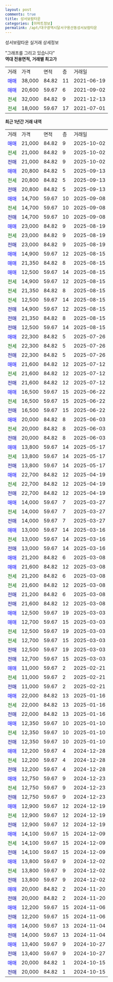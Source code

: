 ```yaml
---
layout: post
comments: true
title: 성서보람타운
categories: [아파트정보]
permalink: /apt/대구광역시달서구용산동성서보람타운
---
```


성서보람타운 실거래 상세정보

<script type="text/javascript">
  google.charts.load('current', {'packages':['line', 'corechart']});
  google.charts.setOnLoadCallback(drawChart);

  function drawChart() {
    var data = new google.visualization.DataTable();
    data.addColumn('date', '거래일');
    data.addColumn('number', "매매");
    data.addColumn('number', "전세");
    data.addColumn('number', "전매");

    data.addRows([[new Date(Date.parse("2025-10-02")), 21000, null, null], [new Date(Date.parse("2025-10-02")), null, 21000, null], [new Date(Date.parse("2025-10-02")), null, null, 21000], [new Date(Date.parse("2025-09-13")), 20800, null, null], [new Date(Date.parse("2025-09-13")), null, 20800, null], [new Date(Date.parse("2025-09-13")), null, null, 20800], [new Date(Date.parse("2025-09-08")), 14700, null, null], [new Date(Date.parse("2025-09-08")), null, 14700, null], [new Date(Date.parse("2025-09-08")), null, null, 14700], [new Date(Date.parse("2025-08-19")), 23000, null, null], [new Date(Date.parse("2025-08-19")), null, 23000, null], [new Date(Date.parse("2025-08-19")), null, null, 23000], [new Date(Date.parse("2025-08-15")), 14900, null, null], [new Date(Date.parse("2025-08-15")), 21350, null, null], [new Date(Date.parse("2025-08-15")), 12500, null, null], [new Date(Date.parse("2025-08-15")), null, 14900, null], [new Date(Date.parse("2025-08-15")), null, 21350, null], [new Date(Date.parse("2025-08-15")), null, 12500, null], [new Date(Date.parse("2025-08-15")), null, null, 14900], [new Date(Date.parse("2025-08-15")), null, null, 21350], [new Date(Date.parse("2025-08-15")), null, null, 12500], [new Date(Date.parse("2025-07-26")), 22300, null, null], [new Date(Date.parse("2025-07-26")), null, 22300, null], [new Date(Date.parse("2025-07-26")), null, null, 22300], [new Date(Date.parse("2025-07-12")), 21600, null, null], [new Date(Date.parse("2025-07-12")), null, 21600, null], [new Date(Date.parse("2025-07-12")), null, null, 21600], [new Date(Date.parse("2025-06-22")), 16500, null, null], [new Date(Date.parse("2025-06-22")), null, 16500, null], [new Date(Date.parse("2025-06-22")), null, null, 16500], [new Date(Date.parse("2025-06-03")), 20000, null, null], [new Date(Date.parse("2025-06-03")), null, 20000, null], [new Date(Date.parse("2025-06-03")), null, null, 20000], [new Date(Date.parse("2025-05-17")), 13800, null, null], [new Date(Date.parse("2025-05-17")), null, 13800, null], [new Date(Date.parse("2025-05-17")), null, null, 13800], [new Date(Date.parse("2025-04-19")), 22700, null, null], [new Date(Date.parse("2025-04-19")), null, 22700, null], [new Date(Date.parse("2025-04-19")), null, null, 22700], [new Date(Date.parse("2025-03-27")), 14000, null, null], [new Date(Date.parse("2025-03-27")), null, 14000, null], [new Date(Date.parse("2025-03-27")), null, null, 14000], [new Date(Date.parse("2025-03-16")), 13000, null, null], [new Date(Date.parse("2025-03-16")), null, 13000, null], [new Date(Date.parse("2025-03-16")), null, null, 13000], [new Date(Date.parse("2025-03-08")), 21200, null, null], [new Date(Date.parse("2025-03-08")), 21600, null, null], [new Date(Date.parse("2025-03-08")), null, 21200, null], [new Date(Date.parse("2025-03-08")), null, 21600, null], [new Date(Date.parse("2025-03-08")), null, null, 21200], [new Date(Date.parse("2025-03-08")), null, null, 21600], [new Date(Date.parse("2025-03-03")), 12500, null, null], [new Date(Date.parse("2025-03-03")), 12700, null, null], [new Date(Date.parse("2025-03-03")), null, 12500, null], [new Date(Date.parse("2025-03-03")), null, 12700, null], [new Date(Date.parse("2025-03-03")), null, null, 12500], [new Date(Date.parse("2025-03-03")), null, null, 12700], [new Date(Date.parse("2025-02-21")), 11000, null, null], [new Date(Date.parse("2025-02-21")), null, 11000, null], [new Date(Date.parse("2025-02-21")), null, null, 11000], [new Date(Date.parse("2025-01-16")), 22000, null, null], [new Date(Date.parse("2025-01-16")), null, 22000, null], [new Date(Date.parse("2025-01-16")), null, null, 22000], [new Date(Date.parse("2025-01-10")), 12350, null, null], [new Date(Date.parse("2025-01-10")), null, 12350, null], [new Date(Date.parse("2025-01-10")), null, null, 12350], [new Date(Date.parse("2024-12-28")), 12200, null, null], [new Date(Date.parse("2024-12-28")), null, 12200, null], [new Date(Date.parse("2024-12-28")), null, null, 12200], [new Date(Date.parse("2024-12-23")), 12750, null, null], [new Date(Date.parse("2024-12-23")), null, 12750, null], [new Date(Date.parse("2024-12-23")), null, null, 12750], [new Date(Date.parse("2024-12-19")), 12900, null, null], [new Date(Date.parse("2024-12-19")), null, 12900, null], [new Date(Date.parse("2024-12-19")), null, null, 12900], [new Date(Date.parse("2024-12-09")), 14100, null, null], [new Date(Date.parse("2024-12-09")), null, 14100, null], [new Date(Date.parse("2024-12-09")), null, null, 14100], [new Date(Date.parse("2024-12-02")), 13800, null, null], [new Date(Date.parse("2024-12-02")), null, 13800, null], [new Date(Date.parse("2024-12-02")), null, null, 13800], [new Date(Date.parse("2024-11-20")), 20000, null, null], [new Date(Date.parse("2024-11-20")), null, null, 20000], [new Date(Date.parse("2024-11-06")), 12200, null, null], [new Date(Date.parse("2024-11-06")), null, null, 12200], [new Date(Date.parse("2024-11-04")), 14000, null, null], [new Date(Date.parse("2024-11-04")), null, null, 14000], [new Date(Date.parse("2024-10-27")), 13400, null, null], [new Date(Date.parse("2024-10-27")), null, null, 13400], [new Date(Date.parse("2024-10-15")), 20000, null, null], [new Date(Date.parse("2024-10-15")), null, null, 20000]]);

    var options = {
      hAxis: {
        format: 'yyyy/MM/dd'
      },    
      lineWidth: 0,
      pointsVisible: true,    
      title: '최근 1년간 유형별 실거래가 분포',
      legend: { position: 'bottom' }
    };

    var formatter = new google.visualization.NumberFormat({pattern:'###,###'} );
    formatter.format(data, 1);
    formatter.format(data, 2);
    
    setTimeout(function() {
        var chart = new google.visualization.LineChart(document.getElementById('columnchart_material'));
        chart.draw(data, (options));
        document.getElementById('loading').style.display = 'none';
    }, 200);
  }
</script>


<div id="loading" style="z-index:20; display: block; margin-left: 0px">"그래프를 그리고 있습니다"</div>
<div id="columnchart_material" style="width: 95%; margin-left: 0px; display: block"></div>
<!-- contents start -->
<b>역대 전용면적, 거래별 최고가</b>
<table class="sortable">
    <tr>
      <td>거래</td>
      <td>가격</td>
      <td>면적</td>
      <td>층</td>
      <td>거래일</td>
    </tr>
        <tr>
          <td><a style="color: blue">매매</a></td>
          <td>38,000</td>
          <td>84.82</td>
          <td>11</td>
          <td>2021-06-19</td>
        </tr>            <tr>
          <td><a style="color: blue">매매</a></td>
          <td>20,600</td>
          <td>59.67</td>
          <td>6</td>
          <td>2021-09-02</td>
        </tr>        
        <tr>
              <td><a style="color: darkgreen">전세</a></td>
              <td>32,000</td>
              <td>84.82</td>
              <td>9</td>
              <td>2021-12-13</td>
            </tr>            <tr>
              <td><a style="color: darkgreen">전세</a></td>
              <td>18,000</td>
              <td>59.67</td>
              <td>17</td>
              <td>2021-07-01</td>
            </tr>        
    
</table>

<b>최근 1년간 거래 내역</b>

<table class="sortable">
    <tr>
      <td>거래</td>
      <td>가격</td>
      <td>면적</td>
      <td>층</td>
      <td>거래일</td>
    </tr>
    <tr>
      <td><a style="color: blue">매매</a></td>
      <td>21,000</td>
      <td>84.82</td>
      <td>9</td>
      <td>2025-10-02</td>
    </tr>          <tr>
      <td><a style="color: darkgreen">전세</a></td>
      <td>21,000</td>
      <td>84.82</td>
      <td>9</td>
      <td>2025-10-02</td>
    </tr>          <tr>
      <td><a style="color: darkblue">전매</a></td>
      <td>21,000</td>
      <td>84.82</td>
      <td>9</td>
      <td>2025-10-02</td>
    </tr>          <tr>
      <td><a style="color: blue">매매</a></td>
      <td>20,800</td>
      <td>84.82</td>
      <td>5</td>
      <td>2025-09-13</td>
    </tr>          <tr>
      <td><a style="color: darkgreen">전세</a></td>
      <td>20,800</td>
      <td>84.82</td>
      <td>5</td>
      <td>2025-09-13</td>
    </tr>          <tr>
      <td><a style="color: darkblue">전매</a></td>
      <td>20,800</td>
      <td>84.82</td>
      <td>5</td>
      <td>2025-09-13</td>
    </tr>          <tr>
      <td><a style="color: blue">매매</a></td>
      <td>14,700</td>
      <td>59.67</td>
      <td>10</td>
      <td>2025-09-08</td>
    </tr>          <tr>
      <td><a style="color: darkgreen">전세</a></td>
      <td>14,700</td>
      <td>59.67</td>
      <td>10</td>
      <td>2025-09-08</td>
    </tr>          <tr>
      <td><a style="color: darkblue">전매</a></td>
      <td>14,700</td>
      <td>59.67</td>
      <td>10</td>
      <td>2025-09-08</td>
    </tr>          <tr>
      <td><a style="color: blue">매매</a></td>
      <td>23,000</td>
      <td>84.82</td>
      <td>9</td>
      <td>2025-08-19</td>
    </tr>          <tr>
      <td><a style="color: darkgreen">전세</a></td>
      <td>23,000</td>
      <td>84.82</td>
      <td>9</td>
      <td>2025-08-19</td>
    </tr>          <tr>
      <td><a style="color: darkblue">전매</a></td>
      <td>23,000</td>
      <td>84.82</td>
      <td>9</td>
      <td>2025-08-19</td>
    </tr>          <tr>
      <td><a style="color: blue">매매</a></td>
      <td>14,900</td>
      <td>59.67</td>
      <td>12</td>
      <td>2025-08-15</td>
    </tr>          <tr>
      <td><a style="color: blue">매매</a></td>
      <td>21,350</td>
      <td>84.82</td>
      <td>8</td>
      <td>2025-08-15</td>
    </tr>          <tr>
      <td><a style="color: blue">매매</a></td>
      <td>12,500</td>
      <td>59.67</td>
      <td>14</td>
      <td>2025-08-15</td>
    </tr>          <tr>
      <td><a style="color: darkgreen">전세</a></td>
      <td>14,900</td>
      <td>59.67</td>
      <td>12</td>
      <td>2025-08-15</td>
    </tr>          <tr>
      <td><a style="color: darkgreen">전세</a></td>
      <td>21,350</td>
      <td>84.82</td>
      <td>8</td>
      <td>2025-08-15</td>
    </tr>          <tr>
      <td><a style="color: darkgreen">전세</a></td>
      <td>12,500</td>
      <td>59.67</td>
      <td>14</td>
      <td>2025-08-15</td>
    </tr>          <tr>
      <td><a style="color: darkblue">전매</a></td>
      <td>14,900</td>
      <td>59.67</td>
      <td>12</td>
      <td>2025-08-15</td>
    </tr>          <tr>
      <td><a style="color: darkblue">전매</a></td>
      <td>21,350</td>
      <td>84.82</td>
      <td>8</td>
      <td>2025-08-15</td>
    </tr>          <tr>
      <td><a style="color: darkblue">전매</a></td>
      <td>12,500</td>
      <td>59.67</td>
      <td>14</td>
      <td>2025-08-15</td>
    </tr>          <tr>
      <td><a style="color: blue">매매</a></td>
      <td>22,300</td>
      <td>84.82</td>
      <td>5</td>
      <td>2025-07-26</td>
    </tr>          <tr>
      <td><a style="color: darkgreen">전세</a></td>
      <td>22,300</td>
      <td>84.82</td>
      <td>5</td>
      <td>2025-07-26</td>
    </tr>          <tr>
      <td><a style="color: darkblue">전매</a></td>
      <td>22,300</td>
      <td>84.82</td>
      <td>5</td>
      <td>2025-07-26</td>
    </tr>          <tr>
      <td><a style="color: blue">매매</a></td>
      <td>21,600</td>
      <td>84.82</td>
      <td>12</td>
      <td>2025-07-12</td>
    </tr>          <tr>
      <td><a style="color: darkgreen">전세</a></td>
      <td>21,600</td>
      <td>84.82</td>
      <td>12</td>
      <td>2025-07-12</td>
    </tr>          <tr>
      <td><a style="color: darkblue">전매</a></td>
      <td>21,600</td>
      <td>84.82</td>
      <td>12</td>
      <td>2025-07-12</td>
    </tr>          <tr>
      <td><a style="color: blue">매매</a></td>
      <td>16,500</td>
      <td>59.67</td>
      <td>15</td>
      <td>2025-06-22</td>
    </tr>          <tr>
      <td><a style="color: darkgreen">전세</a></td>
      <td>16,500</td>
      <td>59.67</td>
      <td>15</td>
      <td>2025-06-22</td>
    </tr>          <tr>
      <td><a style="color: darkblue">전매</a></td>
      <td>16,500</td>
      <td>59.67</td>
      <td>15</td>
      <td>2025-06-22</td>
    </tr>          <tr>
      <td><a style="color: blue">매매</a></td>
      <td>20,000</td>
      <td>84.82</td>
      <td>8</td>
      <td>2025-06-03</td>
    </tr>          <tr>
      <td><a style="color: darkgreen">전세</a></td>
      <td>20,000</td>
      <td>84.82</td>
      <td>8</td>
      <td>2025-06-03</td>
    </tr>          <tr>
      <td><a style="color: darkblue">전매</a></td>
      <td>20,000</td>
      <td>84.82</td>
      <td>8</td>
      <td>2025-06-03</td>
    </tr>          <tr>
      <td><a style="color: blue">매매</a></td>
      <td>13,800</td>
      <td>59.67</td>
      <td>14</td>
      <td>2025-05-17</td>
    </tr>          <tr>
      <td><a style="color: darkgreen">전세</a></td>
      <td>13,800</td>
      <td>59.67</td>
      <td>14</td>
      <td>2025-05-17</td>
    </tr>          <tr>
      <td><a style="color: darkblue">전매</a></td>
      <td>13,800</td>
      <td>59.67</td>
      <td>14</td>
      <td>2025-05-17</td>
    </tr>          <tr>
      <td><a style="color: blue">매매</a></td>
      <td>22,700</td>
      <td>84.82</td>
      <td>12</td>
      <td>2025-04-19</td>
    </tr>          <tr>
      <td><a style="color: darkgreen">전세</a></td>
      <td>22,700</td>
      <td>84.82</td>
      <td>12</td>
      <td>2025-04-19</td>
    </tr>          <tr>
      <td><a style="color: darkblue">전매</a></td>
      <td>22,700</td>
      <td>84.82</td>
      <td>12</td>
      <td>2025-04-19</td>
    </tr>          <tr>
      <td><a style="color: blue">매매</a></td>
      <td>14,000</td>
      <td>59.67</td>
      <td>7</td>
      <td>2025-03-27</td>
    </tr>          <tr>
      <td><a style="color: darkgreen">전세</a></td>
      <td>14,000</td>
      <td>59.67</td>
      <td>7</td>
      <td>2025-03-27</td>
    </tr>          <tr>
      <td><a style="color: darkblue">전매</a></td>
      <td>14,000</td>
      <td>59.67</td>
      <td>7</td>
      <td>2025-03-27</td>
    </tr>          <tr>
      <td><a style="color: blue">매매</a></td>
      <td>13,000</td>
      <td>59.67</td>
      <td>14</td>
      <td>2025-03-16</td>
    </tr>          <tr>
      <td><a style="color: darkgreen">전세</a></td>
      <td>13,000</td>
      <td>59.67</td>
      <td>14</td>
      <td>2025-03-16</td>
    </tr>          <tr>
      <td><a style="color: darkblue">전매</a></td>
      <td>13,000</td>
      <td>59.67</td>
      <td>14</td>
      <td>2025-03-16</td>
    </tr>          <tr>
      <td><a style="color: blue">매매</a></td>
      <td>21,200</td>
      <td>84.82</td>
      <td>6</td>
      <td>2025-03-08</td>
    </tr>          <tr>
      <td><a style="color: blue">매매</a></td>
      <td>21,600</td>
      <td>84.82</td>
      <td>12</td>
      <td>2025-03-08</td>
    </tr>          <tr>
      <td><a style="color: darkgreen">전세</a></td>
      <td>21,200</td>
      <td>84.82</td>
      <td>6</td>
      <td>2025-03-08</td>
    </tr>          <tr>
      <td><a style="color: darkgreen">전세</a></td>
      <td>21,600</td>
      <td>84.82</td>
      <td>12</td>
      <td>2025-03-08</td>
    </tr>          <tr>
      <td><a style="color: darkblue">전매</a></td>
      <td>21,200</td>
      <td>84.82</td>
      <td>6</td>
      <td>2025-03-08</td>
    </tr>          <tr>
      <td><a style="color: darkblue">전매</a></td>
      <td>21,600</td>
      <td>84.82</td>
      <td>12</td>
      <td>2025-03-08</td>
    </tr>          <tr>
      <td><a style="color: blue">매매</a></td>
      <td>12,500</td>
      <td>59.67</td>
      <td>19</td>
      <td>2025-03-03</td>
    </tr>          <tr>
      <td><a style="color: blue">매매</a></td>
      <td>12,700</td>
      <td>59.67</td>
      <td>15</td>
      <td>2025-03-03</td>
    </tr>          <tr>
      <td><a style="color: darkgreen">전세</a></td>
      <td>12,500</td>
      <td>59.67</td>
      <td>19</td>
      <td>2025-03-03</td>
    </tr>          <tr>
      <td><a style="color: darkgreen">전세</a></td>
      <td>12,700</td>
      <td>59.67</td>
      <td>15</td>
      <td>2025-03-03</td>
    </tr>          <tr>
      <td><a style="color: darkblue">전매</a></td>
      <td>12,500</td>
      <td>59.67</td>
      <td>19</td>
      <td>2025-03-03</td>
    </tr>          <tr>
      <td><a style="color: darkblue">전매</a></td>
      <td>12,700</td>
      <td>59.67</td>
      <td>15</td>
      <td>2025-03-03</td>
    </tr>          <tr>
      <td><a style="color: blue">매매</a></td>
      <td>11,000</td>
      <td>59.67</td>
      <td>2</td>
      <td>2025-02-21</td>
    </tr>          <tr>
      <td><a style="color: darkgreen">전세</a></td>
      <td>11,000</td>
      <td>59.67</td>
      <td>2</td>
      <td>2025-02-21</td>
    </tr>          <tr>
      <td><a style="color: darkblue">전매</a></td>
      <td>11,000</td>
      <td>59.67</td>
      <td>2</td>
      <td>2025-02-21</td>
    </tr>          <tr>
      <td><a style="color: blue">매매</a></td>
      <td>22,000</td>
      <td>84.82</td>
      <td>13</td>
      <td>2025-01-16</td>
    </tr>          <tr>
      <td><a style="color: darkgreen">전세</a></td>
      <td>22,000</td>
      <td>84.82</td>
      <td>13</td>
      <td>2025-01-16</td>
    </tr>          <tr>
      <td><a style="color: darkblue">전매</a></td>
      <td>22,000</td>
      <td>84.82</td>
      <td>13</td>
      <td>2025-01-16</td>
    </tr>          <tr>
      <td><a style="color: blue">매매</a></td>
      <td>12,350</td>
      <td>59.67</td>
      <td>10</td>
      <td>2025-01-10</td>
    </tr>          <tr>
      <td><a style="color: darkgreen">전세</a></td>
      <td>12,350</td>
      <td>59.67</td>
      <td>10</td>
      <td>2025-01-10</td>
    </tr>          <tr>
      <td><a style="color: darkblue">전매</a></td>
      <td>12,350</td>
      <td>59.67</td>
      <td>10</td>
      <td>2025-01-10</td>
    </tr>          <tr>
      <td><a style="color: blue">매매</a></td>
      <td>12,200</td>
      <td>59.67</td>
      <td>4</td>
      <td>2024-12-28</td>
    </tr>          <tr>
      <td><a style="color: darkgreen">전세</a></td>
      <td>12,200</td>
      <td>59.67</td>
      <td>4</td>
      <td>2024-12-28</td>
    </tr>          <tr>
      <td><a style="color: darkblue">전매</a></td>
      <td>12,200</td>
      <td>59.67</td>
      <td>4</td>
      <td>2024-12-28</td>
    </tr>          <tr>
      <td><a style="color: blue">매매</a></td>
      <td>12,750</td>
      <td>59.67</td>
      <td>9</td>
      <td>2024-12-23</td>
    </tr>          <tr>
      <td><a style="color: darkgreen">전세</a></td>
      <td>12,750</td>
      <td>59.67</td>
      <td>9</td>
      <td>2024-12-23</td>
    </tr>          <tr>
      <td><a style="color: darkblue">전매</a></td>
      <td>12,750</td>
      <td>59.67</td>
      <td>9</td>
      <td>2024-12-23</td>
    </tr>          <tr>
      <td><a style="color: blue">매매</a></td>
      <td>12,900</td>
      <td>59.67</td>
      <td>12</td>
      <td>2024-12-19</td>
    </tr>          <tr>
      <td><a style="color: darkgreen">전세</a></td>
      <td>12,900</td>
      <td>59.67</td>
      <td>12</td>
      <td>2024-12-19</td>
    </tr>          <tr>
      <td><a style="color: darkblue">전매</a></td>
      <td>12,900</td>
      <td>59.67</td>
      <td>12</td>
      <td>2024-12-19</td>
    </tr>          <tr>
      <td><a style="color: blue">매매</a></td>
      <td>14,100</td>
      <td>59.67</td>
      <td>15</td>
      <td>2024-12-09</td>
    </tr>          <tr>
      <td><a style="color: darkgreen">전세</a></td>
      <td>14,100</td>
      <td>59.67</td>
      <td>15</td>
      <td>2024-12-09</td>
    </tr>          <tr>
      <td><a style="color: darkblue">전매</a></td>
      <td>14,100</td>
      <td>59.67</td>
      <td>15</td>
      <td>2024-12-09</td>
    </tr>          <tr>
      <td><a style="color: blue">매매</a></td>
      <td>13,800</td>
      <td>59.67</td>
      <td>9</td>
      <td>2024-12-02</td>
    </tr>          <tr>
      <td><a style="color: darkgreen">전세</a></td>
      <td>13,800</td>
      <td>59.67</td>
      <td>9</td>
      <td>2024-12-02</td>
    </tr>          <tr>
      <td><a style="color: darkblue">전매</a></td>
      <td>13,800</td>
      <td>59.67</td>
      <td>9</td>
      <td>2024-12-02</td>
    </tr>          <tr>
      <td><a style="color: blue">매매</a></td>
      <td>20,000</td>
      <td>84.82</td>
      <td>2</td>
      <td>2024-11-20</td>
    </tr>          <tr>
      <td><a style="color: darkblue">전매</a></td>
      <td>20,000</td>
      <td>84.82</td>
      <td>2</td>
      <td>2024-11-20</td>
    </tr>          <tr>
      <td><a style="color: blue">매매</a></td>
      <td>12,200</td>
      <td>59.67</td>
      <td>15</td>
      <td>2024-11-06</td>
    </tr>          <tr>
      <td><a style="color: darkblue">전매</a></td>
      <td>12,200</td>
      <td>59.67</td>
      <td>15</td>
      <td>2024-11-06</td>
    </tr>          <tr>
      <td><a style="color: blue">매매</a></td>
      <td>14,000</td>
      <td>59.67</td>
      <td>13</td>
      <td>2024-11-04</td>
    </tr>          <tr>
      <td><a style="color: darkblue">전매</a></td>
      <td>14,000</td>
      <td>59.67</td>
      <td>13</td>
      <td>2024-11-04</td>
    </tr>          <tr>
      <td><a style="color: blue">매매</a></td>
      <td>13,400</td>
      <td>59.67</td>
      <td>9</td>
      <td>2024-10-27</td>
    </tr>          <tr>
      <td><a style="color: darkblue">전매</a></td>
      <td>13,400</td>
      <td>59.67</td>
      <td>9</td>
      <td>2024-10-27</td>
    </tr>          <tr>
      <td><a style="color: blue">매매</a></td>
      <td>20,000</td>
      <td>84.82</td>
      <td>1</td>
      <td>2024-10-15</td>
    </tr>          <tr>
      <td><a style="color: darkblue">전매</a></td>
      <td>20,000</td>
      <td>84.82</td>
      <td>1</td>
      <td>2024-10-15</td>
    </tr>      </table>
<!-- contents end -->    

